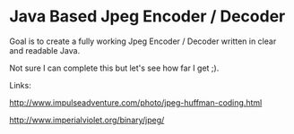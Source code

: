 Java Based Jpeg Encoder / Decoder
=================================

Goal is to create a fully working Jpeg Encoder / Decoder written in clear and readable Java.

Not sure I can complete this but let's see how far I get ;).

Links:

http://www.impulseadventure.com/photo/jpeg-huffman-coding.html

http://www.imperialviolet.org/binary/jpeg/
